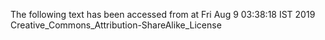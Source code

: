 The following text has been accessed from at Fri Aug 9 03:38:18 IST 2019
Creative_Commons_Attribution-ShareAlike_License
